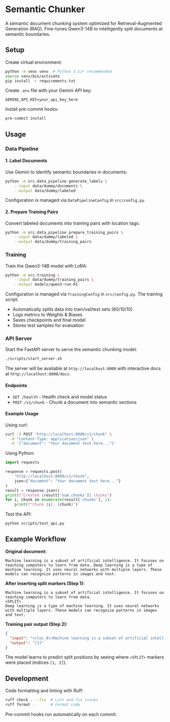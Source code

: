 # Semantic Chunker

A semantic document chunking system optimized for Retrieval-Augmented Generation (RAG). Fine-tunes Qwen3-14B to intelligently split documents at semantic boundaries.

## Setup

Create virtual environment:
```bash
python -m venv venv  # Python 3.11+ recommended
source venv/bin/activate
pip install -r requirements.txt
```

Create `.env` file with your Gemini API key:
```env
GEMINI_API_KEY=your_api_key_here
```

Install pre-commit hooks:
```bash
pre-commit install
```

## Usage

### Data Pipeline

#### 1. Label Documents

Use Gemini to identify semantic boundaries in documents:

```bash
python -m src.data_pipeline generate_labels \
    --input data/dummy/documents \
    --output data/dummy/labeled
```

Configuration is managed via `DataPipelineConfig` in `src/config.py`.

#### 2. Prepare Training Pairs

Convert labeled documents into training pairs with location tags:

```bash
python -m src.data_pipeline prepare_training_pairs \
    --input data/dummy/labeled \
    --output data/dummy/training_pairs
```

### Training

Train the Qwen3-14B model with LoRA:

```bash
python -m src.training \
    --input data/dummy/training_pairs \
    --output models/qwen3-run-01
```

Configuration is managed via `TrainingConfig` in `src/config.py`. The training script:
- Automatically splits data into train/val/test sets (80/10/10)
- Logs metrics to Weights & Biases
- Saves checkpoints and final model
- Stores test samples for evaluation

### API Server

Start the FastAPI server to serve the semantic chunking model:

```bash
./scripts/start_server.sh
```

The server will be available at `http://localhost:8000` with interactive docs at `http://localhost:8000/docs`.

#### Endpoints

- `GET /health` - Health check and model status
- `POST /v1/chunk` - Chunk a document into semantic sections

#### Example Usage

Using curl:
```bash
curl -X POST "http://localhost:8000/v1/chunk" \
  -H "Content-Type: application/json" \
  -d '{"document": "Your document text here..."}'
```

Using Python:
```python
import requests

response = requests.post(
    "http://localhost:8000/v1/chunk",
    json={"document": "Your document text here..."}
)
result = response.json()
print(f"Created {result['num_chunks']} chunks")
for i, chunk in enumerate(result['chunks'], 1):
    print(f"Chunk {i}: {chunk}")
```

Test the API:
```bash
python scripts/test_api.py
```



## Example Workflow

**Original document:**
```
Machine learning is a subset of artificial intelligence. It focuses on teaching computers to learn from data. Deep learning is a type of machine learning. It uses neural networks with multiple layers. These models can recognize patterns in images and text.
```

**After inserting split markers (Step 1):**
```
Machine learning is a subset of artificial intelligence. It focuses on teaching computers to learn from data.
<SPLIT>
Deep learning is a type of machine learning. It uses neural networks with multiple layers. These models can recognize patterns in images and text.
```

**Training pair output (Step 2):**
```json
{
  "input": "<|loc_0|>Machine learning is a subset of artificial intelligence. It focuses on teaching computers to learn from data.<|loc_1|>Deep learning is a type of machine learning. It uses neural networks with multiple layers.<|loc_2|>These models can recognize patterns in images and text.",
  "output": "[1]"
}
```

The model learns to predict split positions by seeing where `<SPLIT>` markers were placed (indices `[1, 2]`).

## Development

Code formatting and linting with Ruff:
```bash
ruff check . --fix  # Lint and fix issues
ruff format .       # Format code
```

Pre-commit hooks run automatically on each commit.
